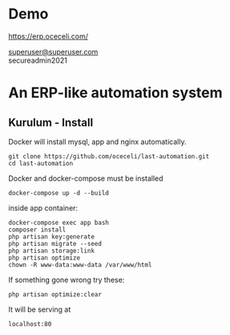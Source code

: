 # Demo
https://erp.oceceli.com/  

superuser@superuser.com  
secureadmin2021  

# An ERP-like automation system



## Kurulum - Install

Docker will install mysql, app and nginx automatically.

```
git clone https://github.com/oceceli/last-automation.git
cd last-automation
```

Docker and docker-compose must be installed

```
docker-compose up -d --build
```

inside app container:

```
docker-compose exec app bash
composer install
php artisan key:generate
php artisan migrate --seed
php artisan storage:link
php artisan optimize
chown -R www-data:www-data /var/www/html
```


If something gone wrong try these:
```
php artisan optimize:clear
```

It will be serving at 
```
localhost:80
```
